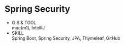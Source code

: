 # Spring Security
* O S & TOOL<br>
mac(m1), IntelliJ
* SKILL<br>
Spring Boot, Spring Security, JPA, Thymeleaf, GitHub
